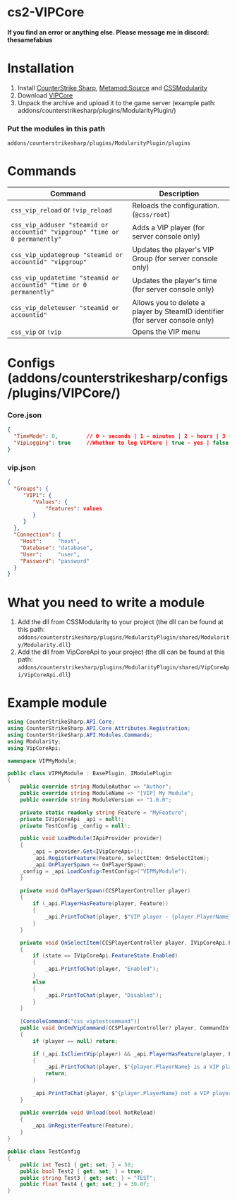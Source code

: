 # cs2-VIPCore

#### If you find an error or anything else. Please message me in discord: thesamefabius

# Installation
1. Install [CounterStrike Sharp](https://github.com/roflmuffin/CounterStrikeSharp), [Metamod:Source](https://www.sourcemm.net/downloads.php/?branch=master) and [CSSModularity](https://github.com/Muinez/CSSModularity)
3. Download [VIPCore](https://github.com/partiusfabaa/cs2-VIPCore/releases)
4. Unpack the archive and upload it to the game server (example path: addons/counterstrikesharp/plugins/ModularityPlugin/)

### Put the modules in this path
`addons/counterstrikesharp/plugins/ModularityPlugin/plugins`

# Commands 

| Command                             | Description                                               |
|-------------------------------------|-----------------------------------------------------------|
| `css_vip_reload` or `!vip_reload`    | Reloads the configuration. (`@css/root`) |
| `css_vip_adduser "steamid or accountid" "vipgroup" "time or 0 permanently"` | Adds a VIP player (for server console only) |
| `css_vip_updategroup "steamid or accountid" "vipgroup"` | Updates the player's VIP Group (for server console only) |
| `css_vip_updatetime "steamid or accountid" "time or 0 permanently"` | Updates the player's time (for server console only) |
| `css_vip_deleteuser "steamid or accountid"` | Allows you to delete a player by SteamID identifier (for server console only) |
| `css_vip` or `!vip` | Opens the VIP menu |

# Configs (addons/counterstrikesharp/configs/plugins/VIPCore/)

### Core.json
```json
{
  "TimeMode": 0,         // 0 - seconds | 1 - minutes | 2 - hours | 3 - days)
  "VipLogging": true     //Whether to log VIPCore | true - yes | false - no
}
```
### vip.json
```json
{
  "Groups": {
     "VIP1": {
        "Values": {
            "features": values
        }
     }
  },
  "Connection": {
    "Host": 	"host",
    "Database": "database",
    "User": 	"user",
    "Password": "password"
  }
}
```

# What you need to write a module
1. Add the dll from CSSModularity to your project (the dll can be found at this path: `addons/counterstrikesharp/plugins/ModularityPlugin/shared/Modularity/Modularity.dll`)
2. Add the dll from VipCoreApi to your project (the dll can be found at this path: `addons/counterstrikesharp/plugins/ModularityPlugin/shared/VipCoreApi/VipCoreApi.dll`)

# Example module

```csharp
using CounterStrikeSharp.API.Core;
using CounterStrikeSharp.API.Core.Attributes.Registration;
using CounterStrikeSharp.API.Modules.Commands;
using Modularity;
using VipCoreApi;

namespace VIPMyModule;

public class VIPMyModule : BasePlugin, IModulePlugin
{
    public override string ModuleAuthor => "Author";
    public override string ModuleName => "[VIP] My Module";
    public override string ModuleVersion => "1.0.0";

    private static readonly string Feature = "MyFeature";
    private IVipCoreApi _api = null!;
    private TestConfig _config = null!;

    public void LoadModule(IApiProvider provider)
    {
        _api = provider.Get<IVipCoreApi>();
        _api.RegisterFeature(Feature, selectItem: OnSelectItem);
        _api.OnPlayerSpawn += OnPlayerSpawn;
	_config = _api.LoadConfig<TestConfig>("VIPMyModule");
    }

    private void OnPlayerSpawn(CCSPlayerController player)
    {
        if (_api.PlayerHasFeature(player, Feature))
        {
            _api.PrintToChat(player, $"VIP player - {player.PlayerName} has spawned");
        }
    }

    private void OnSelectItem(CCSPlayerController player, IVipCoreApi.FeatureState state)
    {
        if (state == IVipCoreApi.FeatureState.Enabled)
        {
            _api.PrintToChat(player, "Enabled");
        }
        else
        {
            _api.PrintToChat(player, "Disabled");
        }
    }
    
    [ConsoleCommand("css_viptestcommand")]
    public void OnCmdVipCommand(CCSPlayerController? player, CommandInfo info)
    {
        if (player == null) return;

        if (_api.IsClientVip(player) && _api.PlayerHasFeature(player, Feature))
        {
            _api.PrintToChat(player, $"{player.PlayerName} is a VIP player");
            return;
        }
        
        _api.PrintToChat(player, $"{player.PlayerName} not a VIP player");
    }

    public override void Unload(bool hotReload)
    {
        _api.UnRegisterFeature(Feature);
    }
}

public class TestConfig
{
    public int Test1 { get; set; } = 50;
    public bool Test2 { get; set; } = true;
    public string Test3 { get; set; } = "TEST";
    public float Test4 { get; set; } = 30.0f;
}
```
